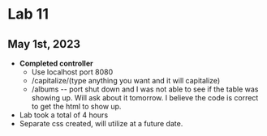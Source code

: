 # Lab 11 

## May 1st, 2023
- **Completed controller**
  - Use localhost port 8080
  - /capitalize/(type anything you want and it will capitalize)
  - /albums -- port shut down and I was not able to see if the table was showing up. Will ask about it tomorrow. I believe the code is correct to get the html to show up.
- Lab took a total of 4 hours
- Separate css created, will utilize at a future date.